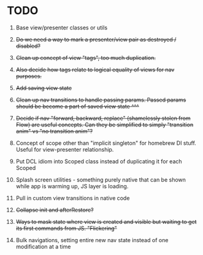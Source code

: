 # TODO

1. Base view/presenter classes or utils

2. ~~Do we need a way to mark a presenter/view pair as destroyed / disabled?~~

3. ~~Clean up concept of view "tags", too much duplication.~~

4. ~~Also decide how tags relate to logical equality of views for nav purposes.~~

5. ~~Add saving view state~~

6. ~~Clean up nav transitions to handle passing params. Passed params should be become a part of saved view state ^^^~~

7. ~~Decide if nav "forward, backward, replace" (shamelessly stolen from Flow) are useful concepts. Can they be simplified to simply "transition anim" vs "no transition anim"?~~

8. Concept of scope other than "implicit singleton" for homebrew DI stuff. Useful for view-presenter relationship.

9. Put DCL idiom into Scoped class instead of duplicating it for each Scoped

10. Splash screen utilities - something purely native that can be shown while app is warming up, JS layer is loading.

11. Pull in custom view transitions in native code

12. ~~Collapse init and afterRestore?~~

13. ~~Ways to mask state where view is created and visible but waiting to get its first commands from JS. "Flickering"~~

14. Bulk navigations, setting entire new nav state instead of one modification at a time
